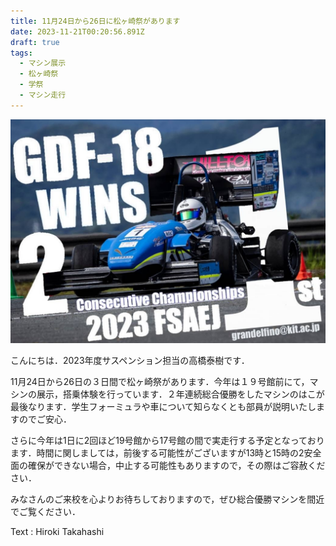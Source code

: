 ```yaml
---
title: 11月24日から26日に松ヶ崎祭があります
date: 2023-11-21T00:20:56.891Z
draft: true
tags:
  - マシン展示
  - 松ヶ崎祭
  - 学祭
  - マシン走行
---
```

![](482166808330109387.jpg)

こんにちは．2023年度サスペンション担当の高橋泰樹です．

11月24日から26日の３日間で松ヶ崎祭があります．今年は１９号館前にて，マシンの展示，搭乗体験を行っています．２年連続総合優勝をしたマシンのはこが最後なります．学生フォーミュラや車について知らなくとも部員が説明いたしますのでご安心．

さらに今年は1日に2回ほど19号館から17号館の間で実走行する予定となっております．時間に関しましては，前後する可能性がございますが13時と15時の2安全面の確保ができない場合，中止する可能性もありますので，その際はご容赦ください．

みなさんのご来校を心よりお待ちしておりますので，ぜひ総合優勝マシンを間近でご覧ください．

T﻿ext : Hiroki Takahashi